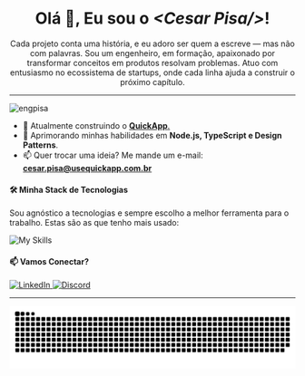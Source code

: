 <h1 align="center">Olá 👋, Eu sou o <i>&lt;Cesar Pisa/&gt;</i>!</h1>

<p align="center">
  Cada projeto conta uma história, e eu adoro ser quem a escreve — mas não com palavras. Sou um engenheiro, em formação, apaixonado por transformar conceitos em produtos resolvam problemas. Atuo com entusiasmo no ecossistema de startups, onde cada linha ajuda a construir o próximo capítulo.
</p>

---

<p align="left">
  <img src="https://komarev.com/ghpvc/?username=engPisa&label=Profile%20views&color=0e75b6&style=flat" alt="engpisa" />
</p>

- 🚀 Atualmente construindo o <a href="https://github.com/usequickapp"> **QuickApp**.</a> 
- 🌱 Aprimorando minhas habilidades em **Node.js, TypeScript e Design Patterns**.
- 📫 Quer trocar uma ideia? Me mande um e-mail: **[cesar.pisa@usequickapp.com.br](mailto:cesar.pisa@usequickapp.com.br)**

#### 🛠️ Minha Stack de Tecnologias

Sou agnóstico a tecnologias e sempre escolho a melhor ferramenta para o trabalho. Estas são as que tenho mais usado:

<p>
  <img src="https://skillicons.dev/icons?i=js,nodejs,ts,nextjs,python,java,docker,aws&perline=8" alt="My Skills"/>
</p>

#### 📫 Vamos Conectar?

<p>
  <a href="https://linkedin.com/in/engpisa" target="_blank">
    <img src="https://skillicons.dev/icons?i=linkedin" alt="LinkedIn" style="text-decoration: none"/>
  </a>
  <a href="https://discord.gg/u9QY7ZDbZQ" target="_blank">
    <img src="https://skillicons.dev/icons?i=discord" alt="Discord"/>
  </a>
</p>

---

<picture>
  <source media="(prefers-color-scheme: dark)" srcset="https://raw.githubusercontent.com/devPisa/devPisa/output/github-contribution-grid-snake-dark.svg">
  <source media="(prefers-color-scheme: light)" srcset="https://raw.githubusercontent.com/devPisa/devPisa/output/github-contribution-grid-snake.svg">
  <img alt="github contribution grid snake animation" src="https://raw.githubusercontent.com/devPisa/devPisa/output/github-contribution-grid-snake.svg">
</picture>





  
